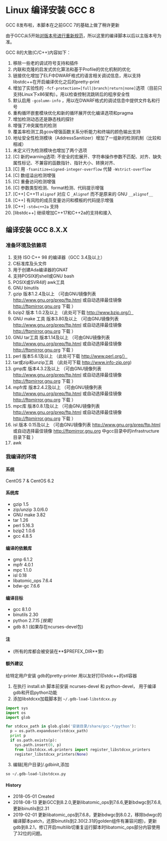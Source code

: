 Linux 编译安装 GCC 8
======

GCC 8发布啦，本脚本在之前GCC 7的基础上做了稍许更新

由于GCC从5开始[对版本号进行重新规范](https://gcc.gnu.org/develop.html#num_scheme)，所以这里的编译脚本以后以主版本号为准。

GCC 8的大致(C/C++)内容如下：

1. 移除一些老的调试符号支持和插件
2. 内联和克隆的启发式优化算法和基于Profile的优化机制的优化
3. 链接优化增加了ELF中DWARF格式的语言相关调试信息，用以支持libstdc++在开启编译优化之后的pretty-print
4. 增加了实验性的 ```-fcf-protection=[full|branch|return|none]```选项（目前只支持Linux下x86架构）。用以检查控制流跳转后的程序安全性
5. 默认启用 ```-gcolumn-info``` ，用以在DWARF格式的调试信息中提供文件名和行号
6. 重构循环嵌套模块优化和新的循环展开优化编译选项和pragma
7. 增加检测动态还是静态栈的探针
8. 增强了冲突属性的检测
9. 覆盖率检测工具gcov增强函数关系分析能力和终端的颜色输出支持
10. 地址安全性检测模块（AddressSanitizer）增加了一组新的检测机制（比较和相减）
11. 未定义行为检测模块也增加了两个选项
12. [C] 新的warning选项: 不安全的宏展开、字符串操作参数不匹配、对齐、缺失属性标记、不兼容的函数指针、指针大小、转换对齐、
13. [C] 用 ```-fsanitize=signed-integer-overflow``` 代替 ```-Wstrict-overflow```
14. [C] 数组溢出检测增强
14. [C] 重叠访问检测增强
15. [C] 参数类型检测、format检测、代码提示增强
16. [C++] C++11 ```alignof``` 对应 C ```_Alignof``` 而不是原来的 GNU ```__alignof__```
17. [C++] 有风险的成员变量访问和模板的代码提示增强
18. [C++] ```-std=c++2a``` 支持
19. [libstdc++] 继续增加C++17和C++2a的支持和接入

## 编译安装 GCC 8.X.X
### 准备环境及依赖项

1. 支持 ISO C++ 98 的编译器（GCC 3.4及以上）
2. C标准库及头文件
3. 用于创建Ada编译器的GNAT
4. 支持POSIX的shell或GNU bash
5. POSIX或SVR4的 awk工具
6. GNU binutils
7. gzip 版本1.2.4及以上     （可由GNU镜像列表 http://www.gnu.org/prep/ftp.html 或自动选择最佳镜像 http://ftpmirror.gnu.org 下载 ）
8. bzip2 版本 1.0.2及以上    （此处可下载 http://www.bzip.org/）
9. GNU make 工具 版本3.80及以上 （可由GNU镜像列表 http://www.gnu.org/prep/ftp.html 或自动选择最佳镜像 http://ftpmirror.gnu.org 下载 ）
10. GNU tar工具 版本1.14及以上   （可由GNU镜像列表 http://www.gnu.org/prep/ftp.html 或自动选择最佳镜像 http://ftpmirror.gnu.org 下载 ）
11. perl 版本5.6.1及以上      （此处可下载 http://www.perl.org/）
12. tar或zip和unzip工具 （此处可下载 http://www.info-zip.org)
13. gmp库 版本4.3.2及以上 （可由GNU镜像列表 http://www.gnu.org/prep/ftp.html 或自动选择最佳镜像 http://ftpmirror.gnu.org 下载 ）
14. mpfr库 版本2.4.2及以上 （可由GNU镜像列表 http://www.gnu.org/prep/ftp.html 或自动选择最佳镜像 http://ftpmirror.gnu.org 下载 ）
15. mpc库 版本0.8.1及以上 （可由GNU镜像列表 http://www.gnu.org/prep/ftp.html 或自动选择最佳镜像 http://ftpmirror.gnu.org 下载 ）
16. isl 版本 0.15及以上 （可由GNU镜像列表 http://www.gnu.org/prep/ftp.html 或自动选择最佳镜像 http://ftpmirror.gnu.org 中gcc目录中的infrastructure目录下载 ）
17. awk

### 我编译的环境
#### 系统
CentOS 7 & CentOS 6.2

#### 系统库
+ gzip 1.5
+ zip/unzip 3.0/6.0
+ GNU make 3.82
+ tar 1.26
+ perl 5.16.3
+ bzip2 1.0.6
+ gcc 4.8.5

#### 编译的依赖库
+ gmp 6.1.2
+ mpfr 4.0.1
+ mpc 1.1.0
+ isl 0.18
+ libatomic_ops 7.6.4
+ bdw-gc 7.6.6

#### 编译目标
+ gcc 8.1.0
+ binutils 2.30
+ python 2.7.15 *[按需]*
+ gdb 8.1 (如果存在ncurses-devel包)

#### 注
+ (所有的库都会被安装在**$PREFEX_DIR**里)

#### 额外建议
给特定用户安装 gdb的pretty-printer 用以友好打印stdc++的stl容器

1. 在执行 install.sh 脚本前安装 ncurses-devel 和 python-devel， 用于编译gdb和开启python功能
2. 添加libstdcxx加载脚本到 ```~/.gdb-load-libstdcxx.py```
  ```python
  import sys
  import os
  import glob
  
  for stdcxx_path in glob.glob('安装目录/share/gcc-*/python'):
    p = os.path.expanduser(stdcxx_path)
    print p
    if os.path.exists(p):
      sys.path.insert(0, p)
      from libstdcxx.v6.printers import register_libstdcxx_printers
      register_libstdcxx_printers(None)
  ```

3. 编辑[用户目录]/.gdbinit,添加
  ```bash
  so ~/.gdb-load-libstdcxx.py
  ```

#### History
+ 2018-05-01    Created
+ 2018-08-13    更新GCC到8.2.0,更新libatomic_ops到7.6.6,更新bdwgc到7.6.8,更新binutils到2.31
+ 2019-02-01    更新libatomic_ops到7.6.8，更新bdwgc到8.0.2，移除bdwgc的编译脚本patch，还原binutils到2.30(2.31的golden组件有兼容问题)，更新gdb到8.2.1，修订开启multilib切重复运行脚本时libatomic_ops部分内容使用了32位的问题。